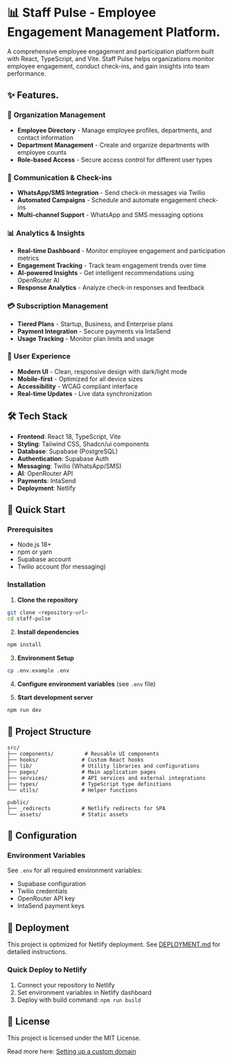 # 📊 Staff Pulse - Employee Engagement Management Platform.

A comprehensive employee engagement and participation platform built with React, TypeScript, and Vite. Staff Pulse helps organizations monitor employee engagement, conduct check-ins, and gain insights into team performance.

## ✨ Features.
 
### 🏢 **Organization Management**
- **Employee Directory** - Manage employee profiles, departments, and contact information
- **Department Management** - Create and organize departments with employee counts
- **Role-based Access** - Secure access control for different user types
    
### 📱 **Communication & Check-ins**
- **WhatsApp/SMS Integration** - Send check-in messages via Twilio 
- **Automated Campaigns** - Schedule and automate engagement check-ins 
- **Multi-channel Support** - WhatsApp and SMS messaging options

### 📊 **Analytics & Insights** 
- **Real-time Dashboard** - Monitor employee engagement and participation metrics 
- **Engagement Tracking** - Track team engagement trends over time  
- **AI-powered Insights** - Get intelligent recommendations using OpenRouter AI
- **Response Analytics** - Analyze check-in responses and feedback
 
### 💳 **Subscription Management**
- **Tiered Plans** - Startup, Business, and Enterprise plans
- **Payment Integration** - Secure payments via IntaSend
- **Usage Tracking** - Monitor plan limits and usage

### 🎨 **User Experience**
- **Modern UI** - Clean, responsive design with dark/light mode
- **Mobile-first** - Optimized for all device sizes
- **Accessibility** - WCAG compliant interface
- **Real-time Updates** - Live data synchronization

## 🛠 **Tech Stack**

- **Frontend**: React 18, TypeScript, Vite
- **Styling**: Tailwind CSS, Shadcn/ui components
- **Database**: Supabase (PostgreSQL)
- **Authentication**: Supabase Auth
- **Messaging**: Twilio (WhatsApp/SMS)
- **AI**: OpenRouter API
- **Payments**: IntaSend
- **Deployment**: Netlify

## 🚀 **Quick Start**

### Prerequisites
- Node.js 18+
- npm or yarn
- Supabase account
- Twilio account (for messaging)

### Installation

1. **Clone the repository**
```bash
git clone <repository-url>
cd staff-pulse
```

2. **Install dependencies**
```bash
npm install
```

3. **Environment Setup**
```bash
cp .env.example .env
```

4. **Configure environment variables** (see `.env` file)

5. **Start development server**
```bash
npm run dev
```

## 📁 **Project Structure**

```
src/
├── components/          # Reusable UI components
├── hooks/              # Custom React hooks
├── lib/                # Utility libraries and configurations
├── pages/              # Main application pages
├── services/           # API services and external integrations
├── types/              # TypeScript type definitions
└── utils/              # Helper functions

public/
├── _redirects          # Netlify redirects for SPA
└── assets/             # Static assets
```

## 🔧 **Configuration**

### Environment Variables
See `.env` for all required environment variables:
- Supabase configuration
- Twilio credentials
- OpenRouter API key
- IntaSend payment keys

## 🚀 **Deployment**

This project is optimized for Netlify deployment. See [DEPLOYMENT.md](./DEPLOYMENT.md) for detailed instructions.

### Quick Deploy to Netlify
1. Connect your repository to Netlify
2. Set environment variables in Netlify dashboard
3. Deploy with build command: `npm run build`

## 📄 **License**

This project is licensed under the MIT License.

Read more here: [Setting up a custom domain](https://docs.lovable.dev/tips-tricks/custom-domain#step-by-step-guide)
